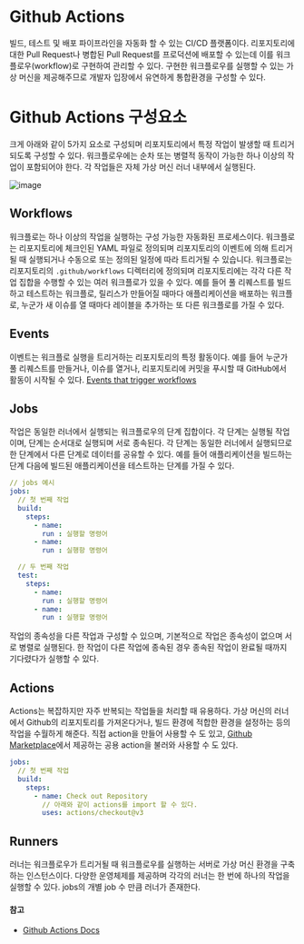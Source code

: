 # Github Actions

빌드, 테스트 및 배포 파이프라인을 자동화 할 수 있는 CI/CD 플랫폼이다.
리포지토리에 대한 Pull Request나 병합된 Pull Request를 프로덕션에 배포할 수 있는데 이를 워크플로우(workflow)로 구현하여 관리할 수 있다.
구현한 워크플로우를 실행할 수 있는 가상 머신을 제공해주므로 개발자 입장에서 유연하게 통합환경을 구성할 수 있다.

# Github Actions 구성요소

크게 아래와 같이 5가지 요소로 구성되며 리포지토리에서 특정 작업이 발생할 때 트리거 되도록 구성할 수 있다. 워크플로우에는 순차 또는 병렬적 동작이 가능한 하나 이상의 작업이 포함되어야 한다.
각 작업들은 자체 가상 머신 러너 내부에서 실행된다.

![image](https://github.com/user-attachments/assets/f5f7ab53-f724-4e8c-afd1-b88825371f30)

## Workflows

워크플로는 하나 이상의 작업을 실행하는 구성 가능한 자동화된 프로세스이다.
워크플로는 리포지토리에 체크인된 YAML 파일로 정의되며 리포지토리의 이벤트에 의해 트리거될 때 실행되거나 수동으로 또는 정의된 일정에 따라 트리거될 수 있습니다.
워크플로는 리포지토리의 `.github/workflows` 디렉터리에 정의되며 리포지토리에는 각각 다른 작업 집합을 수행할 수 있는 여러 워크플로가 있을 수 있다.
예를 들어 풀 리퀘스트를 빌드하고 테스트하는 워크플로, 릴리스가 만들어질 때마다 애플리케이션을 배포하는 워크플로, 누군가 새 이슈를 열 때마다 레이블을 추가하는 또 다른 워크플로를 가질 수 있다.

## Events

이벤트는 워크플로 실행을 트리거하는 리포지토리의 특정 활동이다.
예를 들어 누군가 풀 리퀘스트를 만들거나, 이슈를 열거나, 리포지토리에 커밋을 푸시할 때 GitHub에서 활동이 시작될 수 있다.
[Events that trigger workflows](https://docs.github.com/ko/actions/writing-workflows/choosing-when-your-workflow-runs/events-that-trigger-workflows#external-events-repository_dispatch)

## Jobs

작업은 동일한 러너에서 실행되는 워크플로우의 단계 집합이다. 각 단계는 실행될 작업이며, 단계는 순서대로 실행되며 서로 종속된다. 각 단계는 동일한 러너에서 실행되므로 한 단계에서 다른 단계로 데이터를 공유할 수 있다. 예를 들어 애플리케이션을 빌드하는 단계 다음에 빌드된 애플리케이션을 테스트하는 단계를 가질 수 있다.

```yml
// jobs 예시
jobs:
  // 첫 번째 작업
  build:
    steps:
      - name:
        run : 실행할 명령어
      - name:
        run : 실행항 명령어

  // 두 번째 작업
  test:
    steps:
      - name:
        run : 실행할 명령어
      - name:
        run : 실행할 명령어
```

작업의 종속성을 다른 작업과 구성할 수 있으며, 기본적으로 작업은 종속성이 없으며 서로 병렬로 실행된다. 한 작업이 다른 작업에 종속된 경우 종속된 작업이 완료될 때까지 기다렸다가 실행할 수 있다.

## Actions

Actions는 복잡하지만 자주 반복되는 작업들을 처리할 때 유용하다.
가상 머신의 러너에서 Github의 리포지토리를 가져온다거나, 빌드 환경에 적합한 환경을 설정하는 등의 작업을 수월하게 해준다.
직접 action을 만들어 사용할 수 도 있고, [Github Marketplace](https://github.com/marketplace?type=actions)에서 제공하는 공용 action을 불러와 사용할 수 도 있다.

```yml
jobs:
  // 첫 번째 작업
  build:
    steps:
      - name: Check out Repository
        // 아래와 같이 actions를 import 할 수 있다.
        uses: actions/checkout@v3
```

## Runners

러너는 워크플로우가 트리거될 때 워크플로우를 실행하는 서버로 가상 머신 환경을 구축하는 인스턴스이다.
다양한 운영체제를 제공하며 각각의 러너는 한 번에 하나의 작업을 실행할 수 있다. jobs의 개별 job 수 만큼 러너가 존재한다.

#### 참고

- [Github Actions Docs](https://docs.github.com/ko/actions/about-github-actions/understanding-github-actions)
